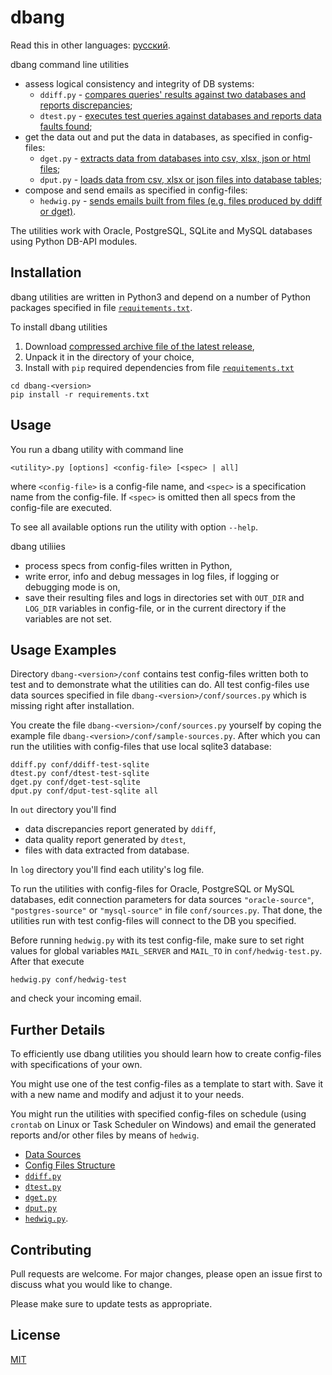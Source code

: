 # dbang

Read this in other languages: [русский](README.ru.md).

dbang command line utilities

* assess logical consistency and integrity of DB systems:
    * `ddiff.py` - [compares queries' results against two databases and reports discrepancies](doc/ddiff.md);
    * `dtest.py` - [executes test queries against databases and reports data faults found](doc/dtest.md);
* get the data out and put the data in databases, as specified in config-files:
    * `dget.py` - [extracts data from databases into csv, xlsx, json or html files](doc/dget.md);
    * `dput.py` - [loads data from csv, xlsx or json files into database tables](doc/dput.md);
* compose and send emails as specified in config-files:
    * `hedwig.py` - [sends emails built from files (e.g. files produced by ddiff or dget)](doc/hedwig.md).

The utilities work with Oracle, PostgreSQL, SQLite and MySQL databases using Python DB-API modules.


## Installation

dbang utilities are written in Python3 and depend on a number of Python packages specified in file [`requitements.txt`](requirements.txt).

To install dbang utilities
1. Download [compressed archive file of the latest release](https://github.com/andorei/dbang/releases/latest),
2. Unpack it in the directory of your choice,
3. Install with `pip` required dependencies from file [`requitements.txt`](requirements.txt)
```
cd dbang-<version>
pip install -r requirements.txt
```

## Usage

You run a dbang utility with command line

```
<utility>.py [options] <config-file> [<spec> | all]
```

where `<config-file>` is a config-file name, and `<spec>` is a specification name from the config-file. If `<spec>` is omitted then all specs from the config-file are executed.

To see all available options run the utility with option `--help`.

dbang utiliies
* process specs from config-files written in Python,
* write error, info and debug messages in log files, if logging or debugging mode is on,
* save their resulting files and logs in directories set with `OUT_DIR` and `LOG_DIR` variables in config-file, or in the current directory if the variables are not set.


## Usage Examples

Directory `dbang-<version>/conf` contains test config-files written both to test and to demonstrate what the utilities can do. All test config-files use data sources specified in file `dbang-<version>/conf/sources.py` which is missing right after installation.

You create the file `dbang-<version>/conf/sources.py` yourself by coping the example file `dbang-<version>/conf/sample-sources.py`. After which you can run the utilities with config-files that use local sqlite3 database:

```
ddiff.py conf/ddiff-test-sqlite
dtest.py conf/dtest-test-sqlite
dget.py conf/dget-test-sqlite
dput.py conf/dput-test-sqlite all
```

In `out` directory you'll find
* data discrepancies report generated by `ddiff`,
* data quality report generated by `dtest`,
* files with data extracted from database.

In `log` directory you'll find each utility's log file.

To run the utilities with config-files for Oracle, PostgreSQL or MySQL databases, edit connection parameters for data sources `"oracle-source"`, `"postgres-source"` or `"mysql-source"` in file `conf/sources.py`. That done, the utilities run with test config-files will connect to the DB you specified.

Before running `hedwig.py` with its test config-file, make sure to set right values for global variables `MAIL_SERVER` and `MAIL_TO` in `conf/hedwig-test.py`. After that execute

```
hedwig.py conf/hedwig-test
```

and check your incoming email.


## Further Details

To efficiently use dbang utilities you should learn how to create config-files with specifications of your own.

You might use one of the test config-files as a template to start with. Save it with a new name and modify and adjust it to your needs.

You might run the utilities with specified config-files on schedule (using `crontab` on Linux or Task Scheduler on Windows) and email the generated reports and/or other files by means of `hedwig`.

* [Data Sources](doc/sources.md)
* [Config Files Structure](doc/conf.md)
* [`ddiff.py`](doc/ddiff.md)
* [`dtest.py`](doc/dtest.md)
* [`dget.py`](doc/dget.md)
* [`dput.py`](doc/dput.md)
* [`hedwig.py`](doc/hedwig.md).


## Contributing

Pull requests are welcome. For major changes, please open an issue first to discuss what you would like to change.

Please make sure to update tests as appropriate.


## License

[MIT](LICENSE)
